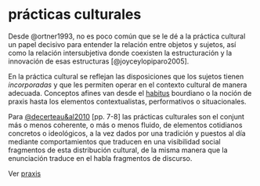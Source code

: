 # prácticas culturales

Desde @ortner1993, no es poco común que se le dé a la práctica cultural un papel decisivo para entender la relación entre objetos y sujetos, así como la relación intersubjetiva donde coexisten la estructuración y la innovación de esas estructuras [@joyceylopiparo2005].

En la práctica cultural se reflejan las disposiciones que los sujetos tienen *incorporadas* y que les permiten operar en el contexto cultural de manera adecuada. Conceptos afines van desde el [habitus](habitus.md) bourdiano o la noción de praxis hasta los elementos contextualistas, performativos o situacionales.

Para [@decerteau&al2010](@decerteau&al2010.md) [pp. 7-8] las prácticas culturales son el conjunt más o menos coherente, o más o menos fluido, de elementos cotidianos concretos o ideológicos, a la vez dados por una tradición y puestos al día mediante comportamientos que traducen en una visibilidad social fragmentos de esta distribución cultural, de la misma manera que la enunciación traduce en el habla fragmentos de discurso.

Ver [praxis](praxis.md)
